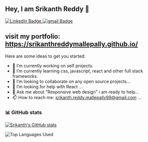 ## Hey, I am Srikanth Reddy 👋
[badges i got it from shields.io ... anyone can copy and paste the link and change the parameters to test out, atleast thats how i did it]: #  
<div id="badges">
<a href="[https://www.linkedin.com/in//](https://www.linkedin.com/in/srikanthreddymallepally/)">
  <img src="https://img.shields.io/badge/LinkedIn-blue?style=for-the-badge&logo=linkedin&logoColor=white" alt="LinkedIn Badge"/>
</a>
<a href="mailto:srikanth.reddy.mallepally99@gmail.com">
  <img src="https://img.shields.io/badge/Gmail-white?style=for-the-badge&logo=gmail&logoColor=red" alt="gmail Badge"/>
</a>
</div>

## visit my portfolio: https://srikanthreddymallepally.github.io/ 
Here are some ideas to get you started:

- 🔭 I’m currently working on self projects.
- 🌱 I’m currently learning css, javascript, react and other full stack frameworks. 
- 👯 I’m looking to collaborate on any open source projects...
- 🤔 I’m looking for help with React ...
- 💬 Ask me about "Responsive web design" i am ready to help...
- 📫 How to reach me: srikanth.reddy.mallepally99@gmail.com ...


### :bar_chart: GitHub stats

[i got this from a github repo: anuraghazra/github-readme-stats it was nice actually big shoutout to him]: #

[![Srikanth's GitHub stats](https://github-readme-stats.vercel.app/api?username=srikanthreddymallepally&count_private=true&show_icons=true&theme=dark)](https://github.com/srikanthreddymallepally/github-readme-stats)

![Top Languages Used](https://github-readme-stats.vercel.app/api/top-langs/?username=srikanthreddymallepally&show_icons=true&theme=dark)

 
</div>
